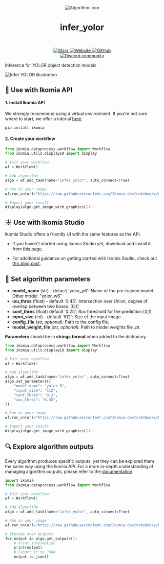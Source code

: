 <div align="center">
  <img src="https://raw.githubusercontent.com/Ikomia-hub/infer_yolor/main/icons/icon.png" alt="Algorithm icon">
  <h1 align="center">infer_yolor</h1>
</div>
<br />
<p align="center">
    <a href="https://github.com/Ikomia-hub/infer_yolor">
        <img alt="Stars" src="https://img.shields.io/github/stars/Ikomia-hub/infer_yolor">
    </a>
    <a href="https://app.ikomia.ai/hub/">
        <img alt="Website" src="https://img.shields.io/website/http/app.ikomia.ai/en.svg?down_color=red&down_message=offline&up_message=online">
    </a>
    <a href="https://github.com/Ikomia-hub/infer_yolor/blob/main/LICENSE.md">
        <img alt="GitHub" src="https://img.shields.io/github/license/Ikomia-hub/infer_yolor.svg?color=blue">
    </a>    
    <br>
    <a href="https://discord.com/invite/82Tnw9UGGc">
        <img alt="Discord community" src="https://img.shields.io/badge/Discord-white?style=social&logo=discord">
    </a> 
</p>

Inference for YOLOR object detection models.

![Infer YOLOR illustration](https://github.com/WongKinYiu/yolor/raw/main/inference/output/horses.jpg)


## :rocket: Use with Ikomia API

#### 1. Install Ikomia API

We strongly recommend using a virtual environment. If you're not sure where to start, we offer a tutorial [here](https://www.ikomia.ai/blog/a-step-by-step-guide-to-creating-virtual-environments-in-python).

```sh
pip install ikomia
```

#### 2. Create your workflow


```python
from ikomia.dataprocess.workflow import Workflow
from ikomia.utils.displayIO import display

# Init your workflow
wf = Workflow()

# Add algorithm
algo = wf.add_task(name="infer_yolor", auto_connect=True)

# Run on your image  
wf.run_on(url="https://raw.githubusercontent.com/Ikomia-dev/notebooks/main/examples/img/img_work.jpg")

# Inpect your result
display(algo.get_image_with_graphics())
```

## :sunny: Use with Ikomia Studio

Ikomia Studio offers a friendly UI with the same features as the API.

- If you haven't started using Ikomia Studio yet, download and install it from [this page](https://www.ikomia.ai/studio).

- For additional guidance on getting started with Ikomia Studio, check out [this blog post](https://www.ikomia.ai/blog/how-to-get-started-with-ikomia-studio).

## :pencil: Set algorithm parameters


- **model_name** (str) - default 'yolor_p6': Name of the pre-trained model. Other model: "yolor_w6"
- **iou_thres** (float) - default '0.45': Intersection over Union, degree of overlap between two boxes. [0,1]
- **conf_thres** (float) default '0.25': Box threshold for the prediction [0,1]
- **input_size** (int) - default '512': Size of the input image.
- **config_file** (str, *optional*): Path to the config file.
- **model_weight_file** (str, *optional*): Path to model weights file .pt. 

**Parameters** should be in **strings format**  when added to the dictionary.


```python
from ikomia.dataprocess.workflow import Workflow
from ikomia.utils.displayIO import display

# Init your workflow
wf = Workflow()

# Add algorithm
algo = wf.add_task(name="infer_yolor", auto_connect=True)
algo.set_parameters({
    "model_name": "yolor_6",
    "input_size": "512",
    "conf_thres": "0.2",
    "iou_thres": "0.45",
})

# Run on your image  
wf.run_on(url="https://raw.githubusercontent.com/Ikomia-dev/notebooks/main/examples/img/img_work.jpg")

# Inpect your result
display(algo.get_image_with_graphics())
```

## :mag: Explore algorithm outputs

Every algorithm produces specific outputs, yet they can be explored them the same way using the Ikomia API. For a more in-depth understanding of managing algorithm outputs, please refer to the [documentation](https://ikomia-dev.github.io/python-api-documentation/advanced_guide/IO_management.html).

```python
import ikomia
from ikomia.dataprocess.workflow import Workflow

# Init your workflow
wf = Workflow()

# Add algorithm
algo = wf.add_task(name="infer_yolor", auto_connect=True)

# Run on your image  
wf.run_on(url="https://raw.githubusercontent.com/Ikomia-dev/notebooks/main/examples/img/img_work.jpg")

# Iterate over outputs
for output in algo.get_outputs():
    # Print information
    print(output)
    # Export it to JSON
    output.to_json()
```
